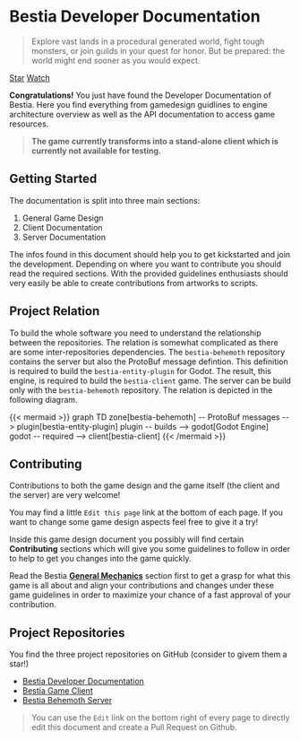 # Bestia Developer Documentation

> Explore vast lands in a procedural generated world, fight tough monsters, or join guilds in your quest for honor.
> But be prepared: the world might end sooner as you would expect.

<a class="github-button" href="https://github.com/tfelix/bestia-docs" data-icon="octicon-star" data-size="large"
data-show-count="true" aria-label="Star tfelix/bestia-docs on GitHub">Star</a>
<a class="github-button" href="https://github.com/tfelix/bestia-docs/subscription" data-icon="octicon-eye"
data-size="large" data-show-count="true" aria-label="Watch tfelix/bestia-docs on GitHub">Watch</a>

**Congratulations!** You just have found the Developer Documentation of Bestia. Here you find everything from
gamedesign guidlines to engine architecture overview as well as the API documentation to access game resources.

> **The game currently transforms into a stand-alone client which is currently not available for testing.**

## Getting Started

The documentation is split into three main sections:

1. General Game Design
2. Client Documentation
3. Server Documentation

The infos found in this document should help you to get kickstarted and join the development. Depending on where you want to contribute you should read the required sections. With the provided guidelines enthusiasts should very easily be able to create contributions from artworks to scripts.

## Project Relation

To build the whole software you need to understand the relationship between the repositories. The relation is somewhat complicated as there are some inter-repositories dependencies. The `bestia-behemoth` repository contains the server but also the ProtoBuf message defintion. This definition is required to build the `bestia-entity-plugin` for Godot. The result, this engine, is required to build the `bestia-client` game. The server can be build only with the `bestia-behemoth` repository. The relation is depicted in the following diagram.

{{< mermaid >}}
graph TD
  zone[bestia-behemoth] -- ProtoBuf messages --> plugin[bestia-entity-plugin]
  plugin -- builds --> godot[Godot Engine]
  godot -- required --> client[bestia-client]
{{< /mermaid >}}

## Contributing

Contributions to both the game design and the game itself (the client and the server) are very welcome!

You may find a little `Edit this page` link at the bottom of each page. If you want to change some game design aspects feel free to give it a try!

Inside this game design document you possibly will find certain **Contributing** sections which will give you some guidelines to follow in order to help to get you changes into the game quickly.

Read the Bestia **[General Mechanics](/docs/mechanics)** section first to get a grasp for what this game is all about and align your contributions and changes under these game guidelines in order to maximize your chance of a fast approval of your contribution.

## Project Repositories

You find the three project repositories on GitHub (consider to givem them a star!)

* [Bestia Developer Documentation](https://github.com/tfelix/bestia-docs) <i class="fab fa-github"></i>
* [Bestia Game Client](https://github.com/tfelix/bestia-client) <i class="fab fa-github"></i>
* [Bestia Behemoth Server](https://github.com/tfelix/bestia-behemoth) <i class="fab fa-github"></i>

> You can use the `Edit` link on the bottom right of every page to directly edit this document and create a Pull Request
> on Github.

<script async defer src="https://buttons.github.io/buttons.js"></script>

